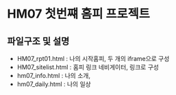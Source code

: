 # HM07 첫번쨰 홈피 프로젝트

## 파일구조 및 설명
- HM07_rpt01.html : 나의 시작홈피, 두 개의 iframe으로 구성
- HM07_sitelist.html : 홈피 링크 네비게이터, 링크로 구성
- hm07_info.html : 나의 소개, 
- hm07_daily.html : 나의 일상
